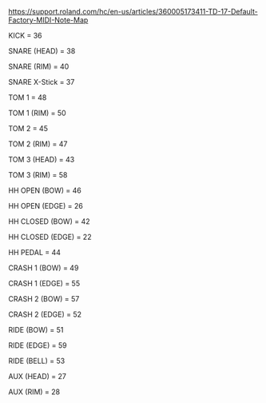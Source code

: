https://support.roland.com/hc/en-us/articles/360005173411-TD-17-Default-Factory-MIDI-Note-Map

KICK = 36

SNARE (HEAD) = 38

SNARE (RIM) = 40

SNARE X-Stick = 37

TOM 1 = 48

TOM 1 (RIM) = 50

TOM 2 = 45

TOM 2 (RIM) = 47

TOM 3 (HEAD) = 43

TOM 3 (RIM) = 58

HH OPEN (BOW) = 46

HH OPEN (EDGE) = 26

HH CLOSED (BOW) = 42

HH CLOSED (EDGE) = 22

HH PEDAL = 44

CRASH 1 (BOW) = 49

CRASH 1 (EDGE) = 55

CRASH 2 (BOW) = 57

CRASH 2 (EDGE) = 52

RIDE (BOW) = 51

RIDE (EDGE) = 59

RIDE (BELL) = 53

AUX (HEAD) = 27

AUX (RIM) = 28
